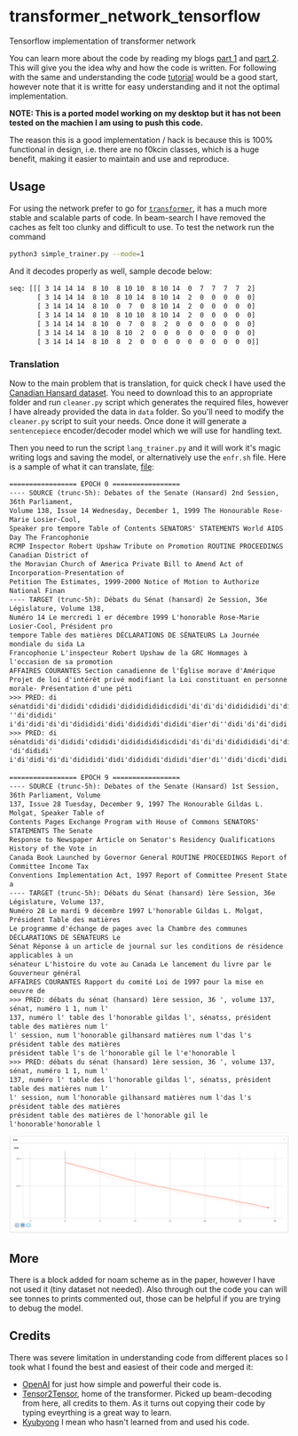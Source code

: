 # transformer_network_tensorflow
Tensorflow implementation of transformer network

You can learn more about the code by reading my blogs [part 1](https://medium.com/datadriveninvestor/lets-build-attention-is-all-you-need-1-2-de377cebe22) and [part 2](https://medium.com/datadriveninvestor/lets-build-attention-is-all-you-need-2-2-11d9a29219c4). This will give you the idea why and how the code is written. For following with the same and understanding the code [tutorial](./use_cases/tutorial) would be a good start, however note that it is writte for easy understanding and it not the optimal implementation.

**NOTE: This is a ported model working on my desktop but it has not been tested on the machien I am using to push this code.**

The reason this is a good implementation / hack is because this is 100% functional in design, i.e. there are no f0kcin classes, which is a huge benefit, making it easier to maintain and use and reproduce.

## Usage

For using the network prefer to go for [`transformer`](./transformer), it has a much more stable and scalable parts of code. In beam-search I have removed the caches as felt too clunky and difficult to use. To test the network run the command
```bash
python3 simple_trainer.py --mode=1
```

And it decodes properly as well, sample decode below:
```
seq: [[[ 3 14 14 14  8 10  8 10 10  8 10 14  0  7  7  7  7  2]
       [ 3 14 14 14  8 10  8 10 14  8 10 14  2  0  0  0  0  0]
       [ 3 14 14 14  8 10  0  7  0  8 10 14  2  0  0  0  0  0]
       [ 3 14 14 14  8 10  8 10 10  8 10 14  2  0  0  0  0  0]
       [ 3 14 14 14  8 10  0  7  0  8  2  0  0  0  0  0  0  0]
       [ 3 14 14 14  8 10  8 10  2  0  0  0  0  0  0  0  0  0]
       [ 3 14 14 14  8 10  8  2  0  0  0  0  0  0  0  0  0  0]]
```

### Translation

Now to the main problem that is translation, for quick check I have used the [Canadian Hansard dataset](https://catalog.ldc.upenn.edu/LDC95T20). You need to download this to an appropriate folder and run `cleaner.py` script which generates the required files, however I have already provided the data in `data` folder. So you'll need to modify the `cleaner.py` script to suit your needs. Once done it will generate a `sentencepiece` encoder/decoder model which we will use for handling text.

Then you need to run the script `lang_trainer.py` and it will work it's magic writing logs and saving the model, or alternatively use the `enfr.sh` file. Here is a sample of what it can translate, [file](./data/samples.txt): 

```text
================= EPOCH 0 =================
---- SOURCE (trunc-5h): Debates of the Senate (Hansard) 2nd Session, 36th Parliament,
Volume 138, Issue 14 Wednesday, December 1, 1999 The Honourable Rose-Marie Losier-Cool,
Speaker pro tempore Table of Contents SENATORS' STATEMENTS World AIDS Day The Francophonie
RCMP Inspector Robert Upshaw Tribute on Promotion ROUTINE PROCEEDINGS Canadian District of
the Moravian Church of America Private Bill to Amend Act of Incorporation-Presentation of
Petition The Estimates, 1999-2000 Notice of Motion to Authorize National Finan
---- TARGET (trunc-5h): Débats du Sénat (hansard) 2e Session, 36e Législature, Volume 138,
Numéro 14 Le mercredi 1 er décembre 1999 L'honorable Rose-Marie Losier-Cool, Président pro
tempore Table des matières DÉCLARATIONS DE SÉNATEURS La Journée mondiale du sida La
Francophonie L'inspecteur Robert Upshaw de la GRC Hommages à l'occasion de sa promotion
AFFAIRES COURANTES Section canadienne de l'Église morave d'Amérique
Projet de loi d'intérêt privé modifiant la Loi constituant en personne morale- Présentation d'une péti
>>> PRED: di sénatdidi'di'dididi'cdididi'didididididicdidi'di'di'di'dididididi'di'didi'didi'di'di
''di'dididi' i'di'didi'di'di'didididi'didi'didididi'dididi'dier'di''didi'di'di'didi
>>> PRED: di sénatdidi'di'dididi'cdididi'didididididicdidi'di'di'di'dididididi'di'didi'didi'di'di'
'di'dididi' i'di'didi'di'di'didididi'didi'didididi'dididi'dier'di''didi'dicdi'didi

================= EPOCH 9 =================
---- SOURCE (trunc-5h): Debates of the Senate (Hansard) 1st Session, 36th Parliament, Volume
137, Issue 28 Tuesday, December 9, 1997 The Honourable Gildas L. Molgat, Speaker Table of
Contents Pages Exchange Program with House of Commons SENATORS' STATEMENTS The Senate
Response to Newspaper Article on Senator's Residency Qualifications History of the Vote in
Canada Book Launched by Governor General ROUTINE PROCEEDINGS Report of Committee Income Tax
Conventions Implementation Act, 1997 Report of Committee Present State a
---- TARGET (trunc-5h): Débats du Sénat (hansard) 1ère Session, 36e Législature, Volume 137,
Numéro 28 Le mardi 9 décembre 1997 L'honorable Gildas L. Molgat, Président Table des matières
Le programme d'échange de pages avec la Chambre des communes DÉCLARATIONS DE SÉNATEURS Le
Sénat Réponse à un article de journal sur les conditions de résidence applicables à un
sénateur L'histoire du vote au Canada Le lancement du livre par le Gouverneur général
AFFAIRES COURANTES Rapport du comité Loi de 1997 pour la mise en oeuvre de
>>> PRED: débats du sénat (hansard) 1ère session, 36 ', volume 137, sénat, numéro 1 1, num l'
137, numéro l' table des l'honorable gildas l', sénatss, président table des matières num l'
l' session, num l'honorable gilhansard matières num l'das l's président table des matières
président table l's de l'honorable gil le l'e'honorable l
>>> PRED: débats du sénat (hansard) 1ère session, 36 ', volume 137, sénat, numéro 1 1, num l'
137, numéro l' table des l'honorable gildas l', sénatss, président table des matières num l'
l' session, num l'honorable gilhansard matières num l'das l's président table des matières
président table des matières de l'honorable gil le l'honorable'honorable l
```

<img src="./assets/screen.png">

## More

There is a block added for noam scheme as in the paper, however I have not used it (tiny dataset not needed). Also through out the code you can will see tonnes to prints commented out, those can be helpful if you are trying to debug the model.

## Credits

There was severe limitation in understanding code from different places so I took what I found the best and easiest of their code and merged it:
* [OpenAI](https://github.com/openai/gpt-2) for just how simple and powerful their code is.
* [Tensor2Tensor](https://github.com/tensorflow/tensor2tensor), home of the transformer. Picked up beam-decoding from here, all credits to them. As it turns out copying their code by typing eveyrthing is a great way to learn.
* [Kyubyong](https://github.com/Kyubyong) I mean who hasn't learned from and used his code.
